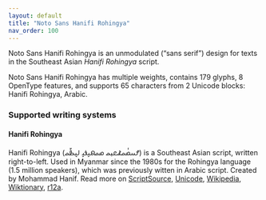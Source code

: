```yaml
---
layout: default
title: "Noto Sans Hanifi Rohingya"
nav_order: 100
---
```

Noto Sans Hanifi Rohingya is an unmodulated (“sans serif”) design for texts in the Southeast Asian _Hanifi Rohingya_ script. 

Noto Sans Hanifi Rohingya has multiple weights, contains 179 glyphs, 8 OpenType features, and supports 65 characters from 2 Unicode blocks: Hanifi Rohingya, Arabic.


### Supported writing systems


#### Hanifi Rohingya

Hanifi Rohingya (<span class='autonym'>𐴌𐴟𐴇𐴥𐴝𐴚𐴒𐴙𐴝 𐴇𐴝𐴕𐴞𐴉𐴞 𐴓𐴠𐴑𐴤𐴝</span>) is a Southeast Asian script, written right-to-left. Used in Myanmar since the 1980s for the Rohingya language (1.5 million speakers), which was previously witten in Arabic script. Created by Mohammad Hanif. Read more on [ScriptSource](https://scriptsource.org/scr/Rohg), [Unicode](https://www.unicode.org/versions/Unicode13.0.0/ch16.pdf#G73728), [Wikipedia](https://en.wikipedia.org/wiki/ISO_15924:Rohg), [Wiktionary](https://en.wiktionary.org/wiki/Category:Hanifi_Rohingya_script), [r12a](https://r12a.github.io/scripts/links?iso=Rohg).

